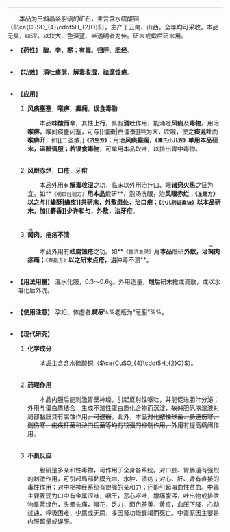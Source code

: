 ---
&emsp;&emsp;本品为三斜晶系胆矾的矿石，主含含水硫酸铜（$\ce{CuSO_{4}\cdot5H_{2}O}$）。主产于云南、山西。全年均可采收。本品无臭，味涩。以块大、色深蓝、半透明者为佳。研末或煅后研末用。

- 【**药性**】
	**酸**、**辛**，**寒**；**有毒**。**归肝**、**胆经**。<br></br>

- 【**功效**】
	**涌吐痰涎**，**解毒收湿**，**祛腐蚀疮**。<br></br>

- 【**应用**】
	1. **风痰壅塞**，**喉痹**，**癫痫**，**误食毒物**
		
		&emsp;&emsp;本品**味酸而辛**，其性**上行**，具有**涌吐**作用，能涌吐**风痰**及**毒物**。用治**喉痹**，喉间痰壅闭塞，可与[[僵蚕|白僵蚕]]共为末，吹喉，使之**痰涎吐**而**喉痹开**，如[[二圣散]]**`《济生方》`**；用治**风痰癫痫**，**`《谭氏小儿方》`**单用本品研末，温醋调服；若**误食毒物**，可单用本品取吐，以排出胃中毒物。<br></br>
	
	2. **风眼赤烂**，**口疮**，**牙疳**
		
		&emsp;&emsp;本品外用有**解毒收湿**之功，临床以外用治疗口、眼**诸窍火热**之证为宜。如**`《明目经验方》`**用本品**煅研**，泡汤洗眼，治**风眼赤烂**；**`《圣惠方》`**以之与[[蟾酥|蟾皮]]共研末，外敷患处，治**口疮**；**`《小儿药证直诀》`**以本品研末，加[[麝香]]少许和匀，外敷，治**牙疳**。<br></br>
	
	3. **<ruby>胬<rp>(</rp><rt>nǔ</rt><rp>)</rp></ruby>肉**，**疮疡不溃**
		
		&emsp;&emsp;本品外用有**祛腐蚀疮**之功。如**`《圣济总录》`**用本品**煅研**外敷，治<ruby>胬<rp>(</rp><rt>nǔ</rt><rp>)</rp></ruby>肉疼痛；**`《直指方》`**以之研末点疮，治**肿毒不溃**。<br></br>

- 【**用法用量**】
	温水化服，0.3～0.6g。外用适量，**煅后**研末撒或调敷，或以水溶化后外洗。<br></br>

- 【**使用注意**】
	孕妇、体虚者<dfn>**禁用**</dfn>%%老版为“忌服”%%。<br></br>

- 【**现代研究**】
	1. **化学成分**
		
		&emsp;&emsp;<dfn>本品</dfn>主含含水硫酸铜（$\ce{CuSO_{4}\cdot5H_{2}O}$）。<br></br>
	
	2. **药理作用**
		
		&emsp;&emsp;本品内服后能刺激胃壁神经，引起反射性呕吐，并能促进胆汁分泌；外用与蛋白质结合，生成不溶性蛋白质化合物而沉淀，~~故对~~胆矾浓溶液对局部黏膜具有腐蚀作用~~，可退翳~~。此外，本品~~对化脓性球菌、肠道伤寒、副伤寒、痢疾杆菌和沙门氏菌等均有较强的抑制作用，~~外用有提高痛阈作用。<br></br>
	
	3. **不良反应**
		
		&emsp;&emsp;胆矾是多亲和性毒物，可作用于全身各系统。对口腔、胃肠道有强烈的刺激作用，可引起局部黏膜充血、水肿、溃疡；对心、肝、肾有直接的毒性作用；对中枢神经系统有很强的亲和力；还能引起溶血性贫血。中毒主要表现为口中有金属涩味，咽干，恶心呕吐，腹痛腹泻，吐出物或排泄物呈蓝绿色，头晕头痛，眼花，乏力，面色苍黄，黄疸，血压下降，心动过速，呼吸困难，少尿或无尿，多因肾功能衰竭而死亡。中毒原因主要是内服超量或误服。